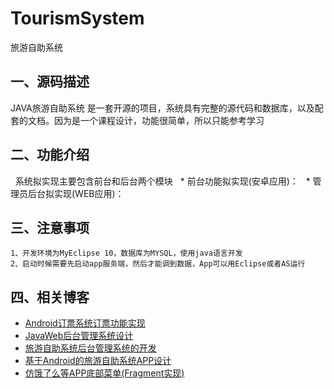 # TourismSystem
旅游自助系统
## 一、源码描述
   JAVA旅游自助系统 是一套开源的项目，系统具有完整的源代码和数据库，以及配套的文档。因为是一个课程设计，功能很简单，所以只能参考学习
## 二、功能介绍
   系统拟实现主要包含前台和后台两个模块
   * 前台功能拟实现(安卓应用)：
   * 管理员后台拟实现(WEB应用)：
## 三、注意事项
    1、开发环境为MyEclipse 10，数据库为MYSQL，使用java语言开发
    2、启动时候需要先启动app服务端，然后才能调到数据，App可以用Eclipse或者AS运行
## 四、相关博客
* [Android订票系统订票功能实现](https://smilenicky.blog.csdn.net/article/details/52252232)
* [JavaWeb后台管理系统设计](https://smilenicky.blog.csdn.net/article/details/51113378)
* [旅游自助系统后台管理系统的开发](https://smilenicky.blog.csdn.net/article/details/51113062)
* [基于Android的旅游自助系统APP设计](https://blog.csdn.net/u014427391/article/details/52252068#comments)
* [仿饿了么等APP底部菜单(Fragment实现)](https://smilenicky.blog.csdn.net/article/details/52252536)

